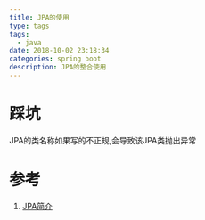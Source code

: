 ```yaml
---
title: JPA的使用
type: tags
tags:
  - java
date: 2018-10-02 23:18:34
categories: spring boot
description: JPA的整合使用
---
```

# 踩坑

JPA的类名称如果写的不正规,会导致该JPA类抛出异常

# 参考 #
1. [JPA简介](https://www.yiibai.com/jpa/jpa-introduction.html)
